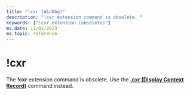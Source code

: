 ```yaml
---
title: "!cxr (WinDbg)"
description: "!cxr extension command is obsolete. "
keywords: ["!cxr extension (obsolete)"]
ms.date: 11/02/2023
ms.topic: reference
---
```


# !cxr

The **!cxr** extension command is obsolete. Use the [**.cxr (Display Context Record)**](-cxr--display-context-record-.md) command instead.
